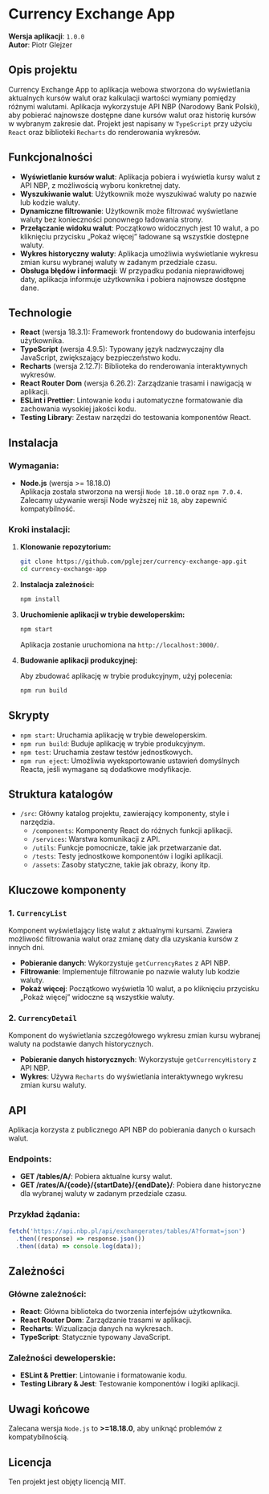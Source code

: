 # Currency Exchange App

**Wersja aplikacji**: `1.0.0`  
**Autor**: Piotr Glejzer

## Opis projektu

Currency Exchange App to aplikacja webowa stworzona do wyświetlania aktualnych kursów walut oraz kalkulacji wartości wymiany pomiędzy różnymi walutami. Aplikacja wykorzystuje API NBP (Narodowy Bank Polski), aby pobierać najnowsze dostępne dane kursów walut oraz historię kursów w wybranym zakresie dat. Projekt jest napisany w `TypeScript` przy użyciu `React` oraz biblioteki `Recharts` do renderowania wykresów.

## Funkcjonalności

- **Wyświetlanie kursów walut**: Aplikacja pobiera i wyświetla kursy walut z API NBP, z możliwością wyboru konkretnej daty.
- **Wyszukiwanie walut**: Użytkownik może wyszukiwać waluty po nazwie lub kodzie waluty.
- **Dynamiczne filtrowanie**: Użytkownik może filtrować wyświetlane waluty bez konieczności ponownego ładowania strony.
- **Przełączanie widoku walut**: Początkowo widocznych jest 10 walut, a po kliknięciu przycisku „Pokaż więcej” ładowane są wszystkie dostępne waluty.
- **Wykres historyczny waluty**: Aplikacja umożliwia wyświetlanie wykresu zmian kursu wybranej waluty w zadanym przedziale czasu.
- **Obsługa błędów i informacji**: W przypadku podania nieprawidłowej daty, aplikacja informuje użytkownika i pobiera najnowsze dostępne dane.

## Technologie

- **React** (wersja 18.3.1): Framework frontendowy do budowania interfejsu użytkownika.
- **TypeScript** (wersja 4.9.5): Typowany język nadzwyczajny dla JavaScript, zwiększający bezpieczeństwo kodu.
- **Recharts** (wersja 2.12.7): Biblioteka do renderowania interaktywnych wykresów.
- **React Router Dom** (wersja 6.26.2): Zarządzanie trasami i nawigacją w aplikacji.
- **ESLint i Prettier**: Lintowanie kodu i automatyczne formatowanie dla zachowania wysokiej jakości kodu.
- **Testing Library**: Zestaw narzędzi do testowania komponentów React.

## Instalacja

### Wymagania:

- **Node.js** (wersja >= 18.18.0)  
  Aplikacja została stworzona na wersji `Node 18.18.0` oraz `npm 7.0.4`. Zalecamy używanie wersji Node wyższej niż `18`, aby zapewnić kompatybilność.

### Kroki instalacji:

1. **Klonowanie repozytorium:**

   ```bash
   git clone https://github.com/pglejzer/currency-exchange-app.git
   cd currency-exchange-app
   ```

2. **Instalacja zależności:**

   ```bash
   npm install
   ```

3. **Uruchomienie aplikacji w trybie deweloperskim:**

   ```bash
   npm start
   ```

   Aplikacja zostanie uruchomiona na `http://localhost:3000/`.

4. **Budowanie aplikacji produkcyjnej:**

   Aby zbudować aplikację w trybie produkcyjnym, użyj polecenia:

   ```bash
   npm run build
   ```

## Skrypty

- `npm start`: Uruchamia aplikację w trybie deweloperskim.
- `npm run build`: Buduje aplikację w trybie produkcyjnym.
- `npm test`: Uruchamia zestaw testów jednostkowych.
- `npm run eject`: Umożliwia wyeksportowanie ustawień domyślnych Reacta, jeśli wymagane są dodatkowe modyfikacje.

## Struktura katalogów

- `/src`: Główny katalog projektu, zawierający komponenty, style i narzędzia.
  - `/components`: Komponenty React do różnych funkcji aplikacji.
  - `/services`: Warstwa komunikacji z API.
  - `/utils`: Funkcje pomocnicze, takie jak przetwarzanie dat.
  - `/tests`: Testy jednostkowe komponentów i logiki aplikacji.
  - `/assets`: Zasoby statyczne, takie jak obrazy, ikony itp.

## Kluczowe komponenty

### 1. `CurrencyList`

Komponent wyświetlający listę walut z aktualnymi kursami. Zawiera możliwość filtrowania walut oraz zmianę daty dla uzyskania kursów z innych dni.

- **Pobieranie danych**: Wykorzystuje `getCurrencyRates` z API NBP.
- **Filtrowanie**: Implementuje filtrowanie po nazwie waluty lub kodzie waluty.
- **Pokaż więcej**: Początkowo wyświetla 10 walut, a po kliknięciu przycisku „Pokaż więcej” widoczne są wszystkie waluty.

### 2. `CurrencyDetail`

Komponent do wyświetlania szczegółowego wykresu zmian kursu wybranej waluty na podstawie danych historycznych.

- **Pobieranie danych historycznych**: Wykorzystuje `getCurrencyHistory` z API NBP.
- **Wykres**: Używa `Recharts` do wyświetlania interaktywnego wykresu zmian kursu waluty.

## API

Aplikacja korzysta z publicznego API NBP do pobierania danych o kursach walut.

### Endpoints:

- **GET /tables/A/**: Pobiera aktualne kursy walut.
- **GET /rates/A/{code}/{startDate}/{endDate}/**: Pobiera dane historyczne dla wybranej waluty w zadanym przedziale czasu.

### Przykład żądania:

```javascript
fetch('https://api.nbp.pl/api/exchangerates/tables/A?format=json')
  .then((response) => response.json())
  .then((data) => console.log(data));
```

## Zależności

### Główne zależności:

- **React**: Główna biblioteka do tworzenia interfejsów użytkownika.
- **React Router Dom**: Zarządzanie trasami w aplikacji.
- **Recharts**: Wizualizacja danych na wykresach.
- **TypeScript**: Statycznie typowany JavaScript.

### Zależności deweloperskie:

- **ESLint & Prettier**: Lintowanie i formatowanie kodu.
- **Testing Library & Jest**: Testowanie komponentów i logiki aplikacji.

## Uwagi końcowe

Zalecana wersja `Node.js` to **>=18.18.0**, aby uniknąć problemów z kompatybilnością.

## Licencja

Ten projekt jest objęty licencją MIT.
